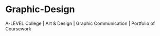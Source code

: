 # Graphic-Design
A-LEVEL College | Art &amp; Design | Graphic Communication | Portfolio of Coursework
